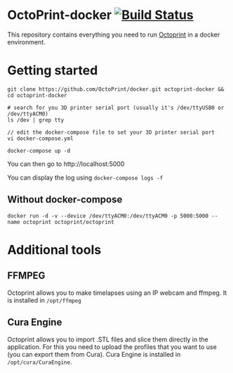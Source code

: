 # OctoPrint-docker [![Build Status](https://travis-ci.org/OctoPrint/docker.svg?branch=master)](https://travis-ci.org/OctoPrint/docker)

This repository contains everything you need to run [Octoprint](https://github.com/foosel/OctoPrint) in a docker environment.

# Getting started

```
git clone https://github.com/OctoPrint/docker.git octoprint-docker && cd octoprint-docker

# search for you 3D printer serial port (usually it's /dev/ttyUSB0 or /dev/ttyACM0)
ls /dev | grep tty

// edit the docker-compose file to set your 3D printer serial port
vi docker-compose.yml

docker-compose up -d
```

You can then go to http://localhost:5000

You can display the log using `docker-compose logs -f`

## Without docker-compose
```
docker run -d -v --device /dev/ttyACM0:/dev/ttyACM0 -p 5000:5000 --name octoprint octoprint/octoprint
```

# Additional tools

## FFMPEG

Octoprint allows you to make timelapses using an IP webcam and ffmpeg. It is installed in `/opt/ffmpeg`

## Cura Engine

Octoprint allows you to import .STL files and slice them directly in the application. For this you need to upload the profiles that you want to use (you can export them from Cura). Cura Engine is installed in `/opt/cura/CuraEngine`.
